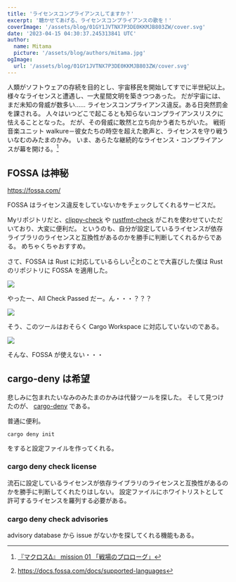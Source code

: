 ```yaml
---
title: 'ライセンスコンプライアンスしてますか？'
excerpt: '聴かせてあげる、ライセンスコンプライアンスの歌を！'
coverImage: '/assets/blog/01GY1JVTNX7P3DE0KKMJB803ZW/cover.svg'
date: '2023-04-15 04:30:37.245313841 UTC'
author:
  name: Mitama
  picture: '/assets/blog/authors/mitama.jpg'
ogImage:
  url: '/assets/blog/01GY1JVTNX7P3DE0KKMJB803ZW/cover.svg'
---
```


人類がソフトウェアの存続を目的とし、宇宙移民を開始してすでに半世紀以上。
様々なライセンスと遭遇し、一大星間文明を築きつつあった。
だが宇宙には、まだ未知の脅威が数多い……
ライセンスコンプライアンス違反。ある日突然罰金を課される。
人々はいつどこで起こるとも知らないコンプライアンスリスクに怯えることとなった。
だが、その脅威に敢然と立ち向かう者たちがいた。
戦術音楽ユニット walkure－彼女たちの時空を超えた歌声と、ライセンスを守り戦ういなむのみたまのかみ。
いま、あらたな継続的なライセンス・コンプライアンスが幕を開ける。[^1]

## FOSSA は神秘

https://fossa.com/

FOSSA はライセンス違反をしていないかをチェックしてくれるサービスだ。

Myリポジトリだと、[clippy-check](https://github.com/LoliGothick/clippy-check) や [rustfmt-check](https://github.com/LoliGothick/rustfmt-check) がこれを使わせていただいており、大変に便利だ。
というのも、自分が設定しているライセンスが依存ライブラリのライセンスと互換性があるのかを勝手に判断してくれるからである。
めちゃくちゃおすすめ。

さて、FOSSA は Rust に対応しているらしい[^2]とのことで大喜びした僕は Rust のリポジトリに FOSSA を適用した。

![](https://storage.googleapis.com/zenn-user-upload/e5b63c1effa6-20230415.png)

やったー、All Check Passed だー。ん・・・？？？

![](https://storage.googleapis.com/zenn-user-upload/ea078d438800-20230415.png)

そう、このツールはおそらく Cargo Workspace に対応していないのである。

![](https://storage.googleapis.com/zenn-user-upload/7895e4e4f486-20230415.png)

そんな、FOSSA が使えない・・・

## cargo-deny は希望

悲しみに包まれたいなみのみたまのかみは代替ツールを探した。
そして見つけたのが、 [cargo-deny](https://github.com/EmbarkStudios/cargo-deny) である。

普通に便利。

```shell
cargo deny init
```

をすると設定ファイルを作ってくれる。

### cargo deny check license

流石に設定しているライセンスが依存ライブラリのライセンスと互換性があるのかを勝手に判断してくれたりはしない。
設定ファイルにホワイトリストとして許可するライセンスを羅列する必要がある。

### cargo deny check advisories

advisory database から issue がないかを探してくれる機能もある。



[^1]: [『マクロスΔ』 mission 01 「戦場のプロローグ」](https://www.youtube.com/watch?v=afma-8wvPNQ)
[^2]: https://docs.fossa.com/docs/supported-languages